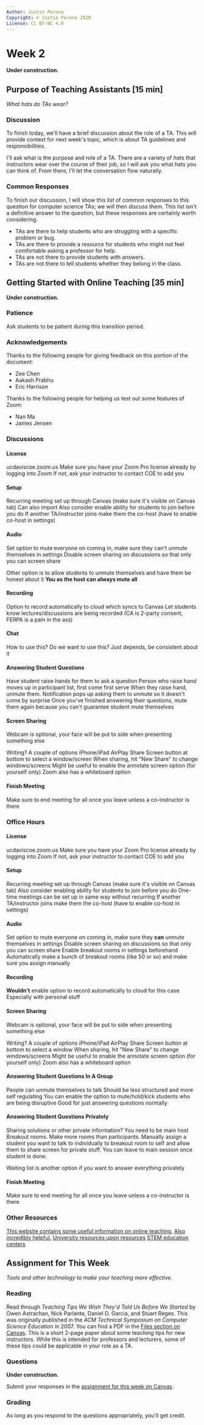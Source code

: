 ```yaml
---
Author: Justin Perona
Copyright: © Justin Perona 2020
License: CC BY-NC 4.0
---
```


# Week 2

**Under construction.**

## Purpose of Teaching Assistants [15 min]

*What hats do TAs wear?*

### Discussion

To finish today, we'll have a brief discussion about the role of a TA.
This will provide context for next week's topic, which is about TA guidelines and responsibilities.

I'll ask what is the purpose and role of a TA.
There are a variety of *hats* that instructors wear over the course of their job, so I will ask you what hats you can think of.
From there, I'll let the conversation flow naturally.

### Common Responses

To finish our discussion, I will show this list of common responses to this question for computer science TAs; we will then discuss them.
This list isn't a definitive answer to the question, but these responses are certainly worth considering.

* TAs are there to help students who are struggling with a specific problem or bug.
* TAs are there to provide a resource for students who might not feel comfortable asking a professor for help.
* TAs are not there to provide students with answers.
* TAs are not there to tell students whether they belong in the class.

## Getting Started with Online Teaching [35 min]

**Under construction.**

### Patience

Ask students to be patient during this transition period.

### Acknowledgements

Thanks to the following people for giving feedback on this portion of the document:

* Zee Chen
* Aakash Prabhu
* Eric Harrison

Thanks to the following people for helping us test out some features of Zoom:

* Nan Ma
* James Jensen

### Discussions

#### License

ucdaviscoe.zoom.us
Make sure you have your Zoom Pro license already by logging into Zoom
If not, ask your instructor to contact COE to add you

#### Setup

Recurring meeting set up through Canvas (make sure it's visible on Canvas tab)
Can also import
Also consider enable ability for students to join before you do
If another TA/instructor joins make them the co-host (have to enable co-host in settings)

#### Audio

Set option to mute everyone on coming in, make sure they can't unmute themselves in settings
Disable screen sharing on discussions so that only you can screen share

Other option is to allow students to unmute themselves and have them be honest about it
**You as the host can always mute all**

#### Recording

Option to record automatically to cloud which syncs to Canvas
Let students know lectures/discussions are being recorded (CA is 2-party consent, FERPA is a pain in the ass)

#### Chat

How to use this?
Do we want to use this?
Just depends, be consistent about it

#### Answering Student Questions

Have student raise hands for them to ask a question
Person who raise hand moves up in participant list, first come first serve
When they raise hand, unmute them. Notification pops up asking them to unmute so it doesn't come by surprise
Once you've finished answering their questions, mute them again because you can't guarantee student mute themselves

#### Screen Sharing

Webcam is optional, your face will be put to side when presenting something else

Writing? A couple of options
iPhone/iPad AirPlay
Share Screen button at bottom to select a window/screen
When sharing, hit "New Share" to change windows/screens
Might be useful to enable the annotate screen option (for yourself only)
Zoom also has a whiteboard option

#### Finish Meeting

Make sure to end meeting for all once you leave unless a co-instructor is there

### Office Hours

#### License

ucdaviscoe.zoom.us
Make sure you have your Zoom Pro license already by logging into Zoom
If not, ask your instructor to contact COE to add you

#### Setup

Recurring meeting set up through Canvas (make sure it's visible on Canvas tab)
Also consider enabling ability for students to join before you do
One-time meetings can be set up in same way without recurring
If another TA/instructor joins make them the co-host (have to enable co-host in settings)

#### Audio

Set option to mute everyone on coming in, make sure they **can** unmute themselves in settings
Disable screen sharing on discussions so that only you can screen share
Enable breakout rooms in settings beforehand
Automatically make a bunch of breakout rooms (like 50 or so) and make sure you assign manually

#### Recording

**Wouldn't** enable option to record automatically to cloud for this case
Especially with personal stuff

#### Screen Sharing

Webcam is optional, your face will be put to side when presenting something else

Writing? A couple of options
iPhone/iPad AirPlay
Share Screen button at bottom to select a window
When sharing, hit "New Share" to change windows/screens
Might be useful to enable the annotate screen option (for yourself only)
Zoom also has a whiteboard option

#### Answering Student Questions In A Group

People can unmute themselves to talk
Should be less structured and more self regulating
You can enable the option to mute/hold/kick students who are being disruptive
Good for just answering questions normally

#### Answering Student Questions Privately

Sharing solutions or other private information?
You need to be main host
Breakout rooms.
Make more rooms than participants.
Manually assign a student you want to talk to individually to breakout room to self and allow them to share screen for private stuff.
You can leave to main session once student is done.

Waiting list is another option if you want to answer everything privately

#### Finish Meeting

Make sure to end meeting for all once you leave unless a co-instructor is there

### Other Resources

[This website contains some useful information on online teaching.](https://sites.google.com/ucdavis.edu/ucdavis-psychology-plan-s2020/home)
[Also incredibly helpful.](https://sites.google.com/ucdavis.edu/ucdavis-psychology-plan-s2020/shared-materials)
[University resources upon resources](https://docs.google.com/spreadsheets/d/1VT9oiNYPyiEsGHBoDKlwLlWAsWP58sGV7A3oIuEUG3k)
[STEM education centers](https://serc.carleton.edu/StemEdCenters/news/236312.html)

## Assignment for This Week

*Tools and other technology to make your teaching more effective.*

### Reading

Read through *Teaching Tips We Wish They'd Told Us Before We Started* by Owen Astrachan, Nick Parlante, Daniel D. Garcia, and Stuart Reges.
This was originally published in the *ACM Technical Symposium on Computer Science Education* in 2007.
You can find a PDF in the [Files section on Canvas](https://canvas.ucdavis.edu/files/6661006/download?download_frd=1).
This is a short 2-page paper about some teaching tips for new instructors.
While this is intended for professors and lecturers, some of these tips could be applicable in your role as a TA.

### Questions

**Under construction.**

Submit your responses in the [assignment for this week on Canvas](https://canvas.ucdavis.edu/courses/356010/assignments/310492).

### Grading

As long as you respond to the questions appropriately, you'll get credit.
